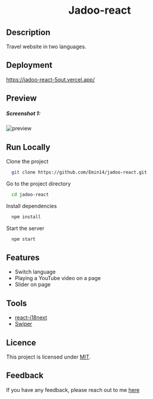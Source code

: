 <h1 align="center">Jadoo-react</h1>

## Description

Travel website in two languages.


## Deployment

https://jadoo-react-5qut.vercel.app/

## Preview

<h5>Screenshot 1:</h5>

![preview](https://user-images.githubusercontent.com/122212022/278811078-d56d5bf9-d491-487d-92ce-504490b9724a.jpg)


## Run Locally

Clone the project

```bash
  git clone https://github.com/Emin14/jadoo-react.git
```

Go to the project directory

```bash
  cd jadoo-react
```

Install dependencies

```bash
  npm install
```

Start the server

```bash
  npm start
```


## Features

- Switch language
- Playing a YouTube video on a page
- Slider on page


## Tools

- [react-i18next](https://react.i18next.com/)
- [Swiper](https://swiperjs.com/)

## Licence

This project is licensed under [MIT](LICENSE).

## Feedback

If you have any feedback, please reach out to me [here](https://www.linkedin.com/in/emin-agjaev/)

